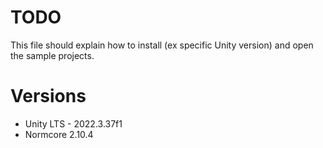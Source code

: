 # TODO
This file should explain how to install (ex specific Unity version) and open the sample projects.

# Versions
* Unity LTS - 2022.3.37f1
* Normcore 2.10.4
